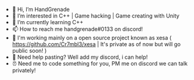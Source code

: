 - 👋 Hi, I’m HandGrenade
- 👀 I’m interested in C++ | Game hacking | Game creating with Unity
- 🌱 I’m currently learning C++
- 📫 How to reach me handgrenade#0133 on discord!
- 👾 I'm working mainly on a open source project known as xesa ( https://github.com/Cr7mbl3/xesa | It's private as of now but will go public soon! ) 
- 🧉  Need help pasting? Well add my discord, i can help!                                                                       
- ⏰ Need me to code something for you, PM me on discord we can talk privately!
